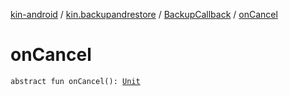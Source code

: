 [kin-android](../../index.md) / [kin.backupandrestore](../index.md) / [BackupCallback](index.md) / [onCancel](./on-cancel.md)

# onCancel

`abstract fun onCancel(): `[`Unit`](https://kotlinlang.org/api/latest/jvm/stdlib/kotlin/-unit/index.html)